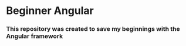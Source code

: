 <h1> Beginner Angular </h1>

### This repository was created to save my beginnings with the Angular framework
